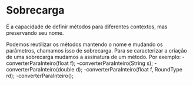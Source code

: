 # Sobrecarga

É a capacidade de definir métodos para diferentes contextos, mas preservando seu nome.

Podemos reutilizar os métodos mantendo o nome e mudando os parâmetros, chamamos isso de sobrecarga.
Para se caracterizar a criação de uma sobrecarga mudamos a assinatura de um método.
Por exemplo:
-converterParaInteiro(float f);
-converterParaInteiro(String s);
-converterParaInteiro(double d);
-converterParaInteiro(float f, RoundType rd);
-converterParaInteiro();



